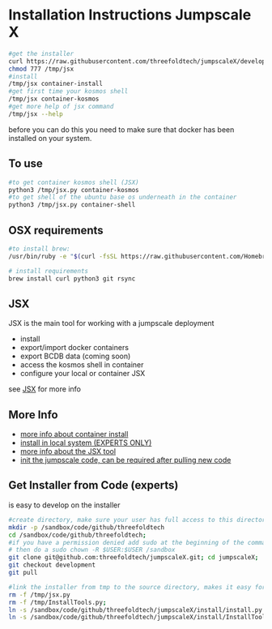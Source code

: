 # Installation Instructions Jumpscale X


```bash
#get the installer
curl https://raw.githubusercontent.com/threefoldtech/jumpscaleX/development/install/jsx.py?$RANDOM > /tmp/jsx
chmod 777 /tmp/jsx
#install
/tmp/jsx container-install
#get first time your kosmos shell
/tmp/jsx container-kosmos
#get more help of jsx command
/tmp/jsx --help
```

before you can do this you need to make sure that docker has been installed on your system.

## To use

```bash
#to get container kosmos shell (JSX)
python3 /tmp/jsx.py container-kosmos
#to get shell of the ubuntu base os underneath in the container
python3 /tmp/jsx.py container-shell
```

## OSX requirements

```bash
#to install brew:
/usr/bin/ruby -e "$(curl -fsSL https://raw.githubusercontent.com/Homebrew/install/master/install)"

# install requirements
brew install curl python3 git rsync
```

## JSX

JSX is the main tool for working with a jumpscale deployment

- install
- export/import docker containers
- export BCDB data (coming soon)
- access the kosmos shell in container
- configure your local or container JSX

see [JSX](jsx.md) for more info

## More Info

- [more info about container install](install_docker.md)
- [install in local system (EXPERTS ONLY)](install_insystem.md)
- [more info about the JSX tool](jsx.md)
- [init the jumpscale code, can be required after pulling new code](generation.md)

## Get Installer from Code (experts)

is easy to develop on the installer

```bash
#create directory, make sure your user has full access to this director (can be a manual step)
mkdir -p /sandbox/code/github/threefoldtech
cd /sandbox/code/github/threefoldtech;
#if you have a permission denied add sudo at the beginning of the command
# then do a sudo chown -R $USER:$USER /sandbox
git clone git@github.com:threefoldtech/jumpscaleX.git; cd jumpscaleX;
git checkout development
git pull

#link the installer from tmp to the source directory, makes it easy for the rest of this tutorial
rm -f /tmp/jsx.py
rm -f /tmp/InstallTools.py;
ln -s /sandbox/code/github/threefoldtech/jumpscaleX/install/install.py /tmp/jsx.py;
ln -s /sandbox/code/github/threefoldtech/jumpscaleX/install/InstallTools.py /tmp/InstallTools.py
```
